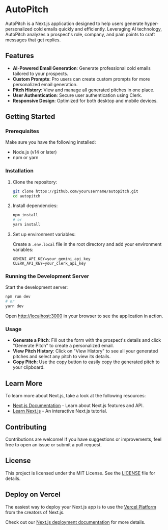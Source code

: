 # AutoPitch

AutoPitch is a Next.js application designed to help users generate hyper-personalized cold emails quickly and efficiently. Leveraging AI technology, AutoPitch analyzes a prospect's role, company, and pain points to craft messages that get replies.

## Features

-    **AI-Powered Email Generation**: Generate professional cold emails tailored to your prospects.
-    **Custom Prompts**: Pro users can create custom prompts for more personalized email generation.
-    **Pitch History**: View and manage all generated pitches in one place.
-    **User Authentication**: Secure user authentication using Clerk.
-    **Responsive Design**: Optimized for both desktop and mobile devices.

## Getting Started

### Prerequisites

Make sure you have the following installed:

-    Node.js (v14 or later)
-    npm or yarn

### Installation

1. Clone the repository:

     ```bash
     git clone https://github.com/yourusername/autopitch.git
     cd autopitch
     ```

2. Install dependencies:

     ```bash
     npm install
     # or
     yarn install
     ```

3. Set up environment variables:

     Create a `.env.local` file in the root directory and add your environment variables:

     ```plaintext
     GEMINI_API_KEY=your_gemini_api_key
     CLERK_API_KEY=your_clerk_api_key
     ```

### Running the Development Server

Start the development server:

```bash
npm run dev
# or
yarn dev
```

Open [http://localhost:3000](http://localhost:3000) in your browser to see the application in action.

### Usage

-    **Generate a Pitch**: Fill out the form with the prospect's details and click "Generate Pitch" to create a personalized email.
-    **View Pitch History**: Click on "View History" to see all your generated pitches and select any pitch to view its details.
-    **Copy Pitch**: Use the copy button to easily copy the generated pitch to your clipboard.

## Learn More

To learn more about Next.js, take a look at the following resources:

-    [Next.js Documentation](https://nextjs.org/docs) - Learn about Next.js features and API.
-    [Learn Next.js](https://nextjs.org/learn) - An interactive Next.js tutorial.

## Contributing

Contributions are welcome! If you have suggestions or improvements, feel free to open an issue or submit a pull request.

## License

This project is licensed under the MIT License. See the [LICENSE](LICENSE) file for details.

## Deploy on Vercel

The easiest way to deploy your Next.js app is to use the [Vercel Platform](https://vercel.com/new?utm_medium=default-template&filter=next.js&utm_source=create-next-app&utm_campaign=create-next-app-readme) from the creators of Next.js.

Check out our [Next.js deployment documentation](https://nextjs.org/docs/app/building-your-application/deploying) for more details.
